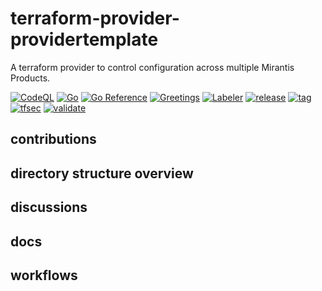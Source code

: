 # terraform-provider-providertemplate

A terraform provider to control configuration across multiple Mirantis Products.

[![CodeQL](https://github.com/Richard-Barrett/terraform-provider-mirantis/actions/workflows/codeql-analysis.yml/badge.svg)](https://github.com/Richard-Barrett/terraform-provider-mirantis/actions/workflows/codeql-analysis.yml)
[![Go](https://github.com/Richard-Barrett/terraform-provider-mirantis/actions/workflows/go.yml/badge.svg?branch=main)](https://github.com/Richard-Barrett/terraform-provider-mirantis/actions/workflows/go.yml)
[![Go Reference](https://pkg.go.dev/badge/github.com/Richard-Barrett/terraform-provider-mirantis.svg)](https://pkg.go.dev/github.com/Richard-Barrett/terraform-provider-mirantis)
[![Greetings](https://github.com/Richard-Barrett/terraform-provider-mirantis/actions/workflows/greetings.yml/badge.svg?branch=main)](https://github.com/Richard-Barrett/terraform-provider-mirantis/actions/workflows/greetings.yml)
[![Labeler](https://github.com/Richard-Barrett/terraform-provider-mirantis/actions/workflows/label.yml/badge.svg)](https://github.com/Richard-Barrett/terraform-provider-mirantis/actions/workflows/label.yml)
[![release](https://github.com/Richard-Barrett/terraform-provider-mirantis/actions/workflows/release.yml/badge.svg)](https://github.com/Richard-Barrett/terraform-provider-mirantis/actions/workflows/release.yml)
[![tag](https://github.com/Richard-Barrett/terraform-provider-mirantis/actions/workflows/tag.yml/badge.svg)](https://github.com/Richard-Barrett/terraform-provider-mirantis/actions/workflows/tag.yml)
[![tfsec](https://github.com/Richard-Barrett/terraform-provider-mirantis/actions/workflows/tfsec.yaml/badge.svg)](https://github.com/Richard-Barrett/terraform-provider-mirantis/actions/workflows/tfsec.yaml)
[![validate](https://github.com/Richard-Barrett/terraform-provider-mirantis/actions/workflows/validate.yml/badge.svg)](https://github.com/Richard-Barrett/terraform-provider-mirantis/actions/workflows/validate.yml)

## contributions

## directory structure overview

## discussions

## docs

## workflows
